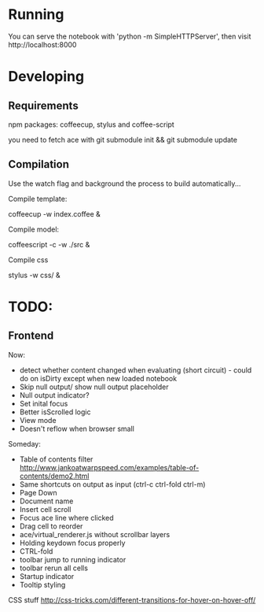 Running
=======

You can serve the notebook with 'python -m SimpleHTTPServer', then visit http://localhost:8000


Developing
==========

Requirements
------------

npm packages: coffeecup, stylus and coffee-script

you need to fetch ace with git submodule init && git submodule update

Compilation
-----------

Use the watch flag and background the process to build automatically...

Compile template: 
  
  coffeecup -w index.coffee &

Compile model: 

  coffeescript -c -w ./src &

Compile css
  
  stylus -w css/ &
  

TODO: 
=====

Frontend
--------

Now:

* detect whether content changed when evaluating (short circuit) - could do on isDirty except when
new loaded notebook 
* Skip null output/ show null output placeholder
* Null output indicator?
* Set inital focus
* Better isScrolled logic
* View mode
* Doesn't reflow when browser small

Someday: 
* Table of contents filter  http://www.jankoatwarpspeed.com/examples/table-of-contents/demo2.html
* Same shortcuts on output as input (ctrl-c ctrl-fold ctrl-m)
* Page Down
* Document name
* Insert cell scroll
* Focus ace line where clicked
* Drag cell to reorder
* ace/virtual_renderer.js without scrollbar layers
* Holding keydown focus properly 
* CTRL-fold
* toolbar jump to running indicator
* toolbar rerun all cells
* Startup indicator
* Tooltip styling


CSS stuff http://css-tricks.com/different-transitions-for-hover-on-hover-off/

